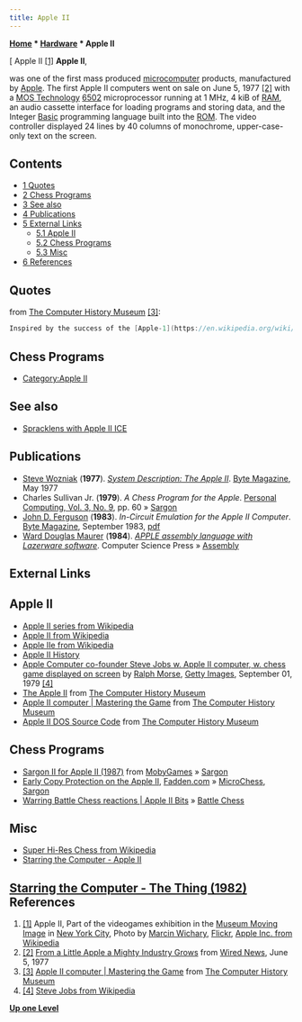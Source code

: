 ```yaml
---
title: Apple II
---
```

**[Home](Home "Home") * [Hardware](Hardware "Hardware") * Apple II**

\[ Apple II <a id="cite-note-1" href="#cite-ref-1">[1]</a>
**Apple II**,

was one of the first mass produced [microcomputer](https://en.wikipedia.org/wiki/Microcomputer) products, manufactured by [Apple](index.php?title=Apple&action=edit&redlink=1 "Apple (page does not exist)"). The first Apple II computers went on sale on June 5, 1977 <a id="cite-note-2" href="#cite-ref-2">[2]</a> with a [MOS Technology](https://en.wikipedia.org/wiki/MOS_Technology) [6502](6502 "6502") microprocessor running at 1 MHz, 4 kiB of [RAM](Memory#RAM "Memory"), an audio cassette interface for loading programs and storing data, and the Integer [Basic](Basic "Basic") programming language built into the [ROM](Memory#ROM "Memory"). The video controller displayed 24 lines by 40 columns of monochrome, upper-case-only text on the screen.

## Contents

- [1 Quotes](#quotes)
- [2 Chess Programs](#chess-programs)
- [3 See also](#see-also)
- [4 Publications](#publications)
- [5 External Links](#external-links)
  - [5.1 Apple II](#apple-ii)
  - [5.2 Chess Programs](#chess-programs-2)
  - [5.3 Misc](#misc)
- [6 References](#references)

## Quotes

from [The Computer History Museum](The_Computer_History_Museum "The Computer History Museum") <a id="cite-note-3" href="#cite-ref-3">[3]</a>:

```C++
Inspired by the success of the [Apple-1](https://en.wikipedia.org/wiki/Apple_I) and guided by co-founder [Steve Jobs'](https://en.wikipedia.org/wiki/Steve_Jobs) vision of an expandable user-friendly personal computer, [Steve Wozniak](https://en.wikipedia.org/wiki/Steve_Wozniak) designed the Apple II in 1977. The Apple II was a popular platform for commercial chess software developers. 

```

## Chess Programs

- [Category:Apple II](Category:Apple_II "Category:Apple II")

## See also

- [Spracklens with Apple II ICE](Fidelity_Electronics#SpracklensAppleICE "Fidelity Electronics")

## Publications

- [Steve Wozniak](https://en.wikipedia.org/wiki/Steve_Wozniak) (**1977**). *[System Description: The Apple II](http://www.informationweek.com/byte/reviews/personal-tech/desktop-pc/240000361)*. [Byte Magazine](Byte_Magazine "Byte Magazine"), May 1977
- Charles Sullivan Jr. (**1979**). *A Chess Program for the Apple*. [Personal Computing, Vol. 3, No. 9](Personal_Computing#3_9 "Personal Computing"), pp. 60 » [Sargon](Sargon "Sargon")
- [John D. Ferguson](http://www.biz-i.biz/) (**1983**). *In-Circuit Emulation for the Apple II Computer*. [Byte Magazine](Byte_Magazine "Byte Magazine"), September 1983, [pdf](http://www.classiccmp.org/cini/pdf/byte/Apple2ICE.pdf)
- [Ward Douglas Maurer](Ward_Douglas_Maurer "Ward Douglas Maurer") (**1984**). *[APPLE assembly language with Lazerware software](http://www.amazon.com/APPLE-assembly-language-Lazerware-software/dp/091489482X/ref=la_B001HPN2O8_1_2?s=books&ie=UTF8&qid=1410953624&sr=1-2)*. Computer Science Press » [Assembly](Assembly "Assembly")

## External Links

## Apple II

- [Apple II series from Wikipedia](https://en.wikipedia.org/wiki/Apple_II_series)
- [Apple II from Wikipedia](https://en.wikipedia.org/wiki/Apple_II)
- [Apple IIe from Wikipedia](https://en.wikipedia.org/wiki/Apple_IIe)
- [Apple II History](http://apple2history.org/)
- [Apple Computer co-founder Steve Jobs w. Apple II computer, w. chess game displayed on screen](http://www.gettyimages.ca/detail/news-photo/apple-computer-co-founder-steve-jobs-w-apple-ii-computer-w-news-photo/50611329) by [Ralph Morse](https://en.wikipedia.org/wiki/Ralph_Morse), [Getty Images](https://en.wikipedia.org/wiki/Getty_Images), September 01, 1979 <a id="cite-note-4" href="#cite-ref-4">[4]</a>
- [The Apple II](http://www.computerhistory.org/revolution/personal-computers/17/300) from [The Computer History Museum](The_Computer_History_Museum "The Computer History Museum")
- [Apple II computer | Mastering the Game](http://www.computerhistory.org/chess/art-431f4cc107496/) from [The Computer History Museum](The_Computer_History_Museum "The Computer History Museum")
- [Apple II DOS Source Code](http://www.computerhistory.org/atchm/apple-ii-dos-source-code/) from [The Computer History Museum](The_Computer_History_Museum "The Computer History Museum")

## Chess Programs

- [Sargon II for Apple II (1987)](http://www.mobygames.com/game/sargon-ii) from [MobyGames](https://en.wikipedia.org/wiki/MobyGames) » [Sargon](Sargon "Sargon")
- [Early Copy Protection on the Apple II](http://www.fadden.com/techmisc/cassette-protect.htm), [Fadden.com](http://www.fadden.com/index.htm) » [MicroChess](MicroChess "MicroChess"), [Sargon](Sargon "Sargon")
- [Warring Battle Chess reactions | Apple II Bits](http://www.apl2bits.net/2010/09/27/battle-vs-chess-expectations/) » [Battle Chess](Battle_Chess "Battle Chess")

## Misc

- [Super Hi-Res Chess from Wikipedia](https://en.wikipedia.org/wiki/Super_Hi-Res_Chess)
- [Starring the Computer - Apple II](http://starringthecomputer.com/computer.html?c=37)

## [Starring the Computer - The Thing (1982)](http://starringthecomputer.com/feature.html?f=129) References

1. <a id="cite-ref-1" href="#cite-note-1">[1]</a> Apple II, Part of the videogames exhibition in the [Museum Moving Image](https://en.wikipedia.org/wiki/Museum_of_the_Moving_Image) in [New York City](https://en.wikipedia.org/wiki/New_York_City), Photo by [Marcin Wichary](https://www.flickr.com/people/mwichary/), [Flickr](https://www.flickr.com/photos/mwichary/2151368358/), [Apple Inc. from Wikipedia](https://en.wikipedia.org/wiki/Apple_Inc.)
1. <a id="cite-ref-2" href="#cite-note-2">[2]</a> [From a Little Apple a Mighty Industry Grows](http://www.wired.com/science/discoveries/news/2007/06/dayintech_0605) from [Wired News](http://www.wired.com/), June 5, 1977
1. <a id="cite-ref-3" href="#cite-note-3">[3]</a> [Apple II computer | Mastering the Game](http://www.computerhistory.org/chess/art-431f4cc107496/) from [The Computer History Museum](The_Computer_History_Museum "The Computer History Museum")
1. <a id="cite-ref-4" href="#cite-note-4">[4]</a> [Steve Jobs from Wikipedia](https://en.wikipedia.org/wiki/Steve_Jobs)

**[Up one Level](Hardware "Hardware")**

